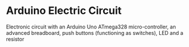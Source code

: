 # Arduino Electric Circuit
 Electronic circuit with an Arduino Uno ATmega328 micro-controller, an advanced breadboard, push buttons (functioning as switches), LED and a resistor
